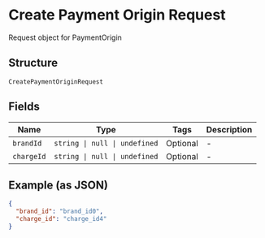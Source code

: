 
# Create Payment Origin Request

Request object for PaymentOrigin

## Structure

`CreatePaymentOriginRequest`

## Fields

| Name | Type | Tags | Description |
|  --- | --- | --- | --- |
| `brandId` | `string \| null \| undefined` | Optional | - |
| `chargeId` | `string \| null \| undefined` | Optional | - |

## Example (as JSON)

```json
{
  "brand_id": "brand_id0",
  "charge_id": "charge_id4"
}
```

